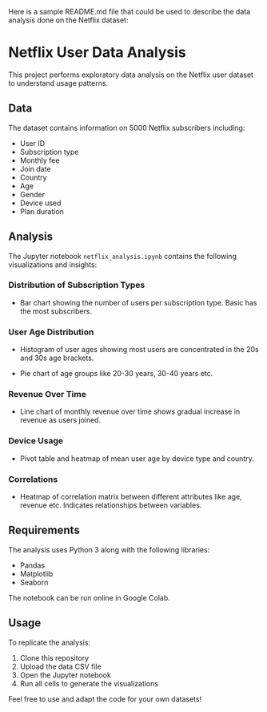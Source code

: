 Here is a sample README.md file that could be used to describe the data analysis done on the Netflix dataset:

# Netflix User Data Analysis

This project performs exploratory data analysis on the Netflix user dataset to understand usage patterns.

## Data

The dataset contains information on 5000 Netflix subscribers including:

- User ID
- Subscription type 
- Monthly fee
- Join date
- Country
- Age
- Gender
- Device used
- Plan duration

## Analysis

The Jupyter notebook `netflix_analysis.ipynb` contains the following visualizations and insights:

### Distribution of Subscription Types

- Bar chart showing the number of users per subscription type. Basic has the most subscribers.

### User Age Distribution

- Histogram of user ages showing most users are concentrated in the 20s and 30s age brackets.

- Pie chart of age groups like 20-30 years, 30-40 years etc.

### Revenue Over Time 

- Line chart of monthly revenue over time shows gradual increase in revenue as users joined.

### Device Usage

- Pivot table and heatmap of mean user age by device type and country.

### Correlations

- Heatmap of correlation matrix between different attributes like age, revenue etc. Indicates relationships between variables.

## Requirements

The analysis uses Python 3 along with the following libraries:

- Pandas
- Matplotlib
- Seaborn

The notebook can be run online in Google Colab.

## Usage

To replicate the analysis:

1. Clone this repository 
2. Upload the data CSV file
3. Open the Jupyter notebook
4. Run all cells to generate the visualizations

Feel free to use and adapt the code for your own datasets!
